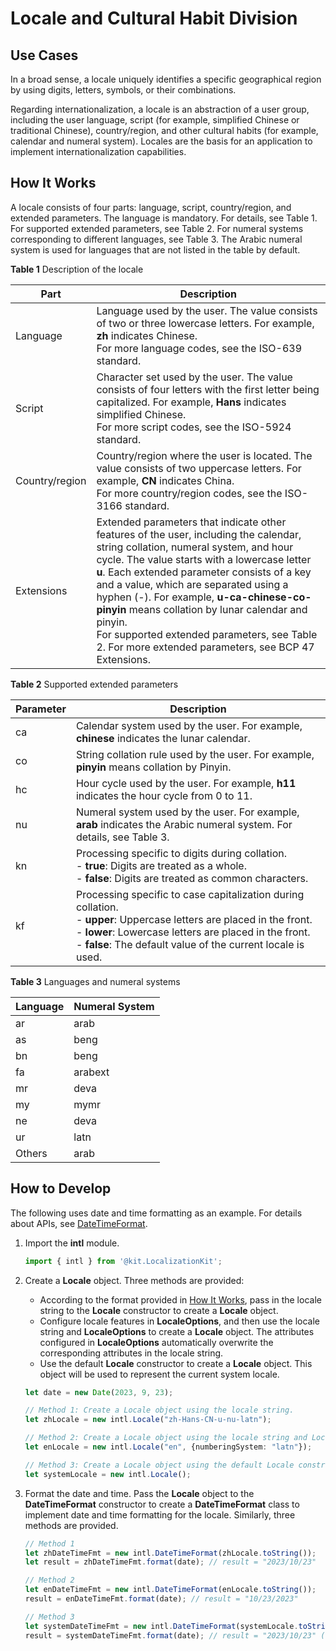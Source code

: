 # Locale and Cultural Habit Division


## Use Cases

In a broad sense, a locale uniquely identifies a specific geographical region by using digits, letters, symbols, or their combinations.

Regarding internationalization, a locale is an abstraction of a user group, including the user language, script (for example, simplified Chinese or traditional Chinese), country/region, and other cultural habits (for example, calendar and numeral system). Locales are the basis for an application to implement internationalization capabilities.


## How It Works

A locale consists of four parts: language, script, country/region, and extended parameters. The language is mandatory. For details, see Table 1. For supported extended parameters, see Table 2. For numeral systems corresponding to different languages, see Table 3. The Arabic numeral system is used for languages that are not listed in the table by default. 

**Table 1** Description of the locale

| Part| Description| 
| -------- | -------- |
| Language| Language used by the user. The value consists of two or three lowercase letters. For example, **zh** indicates Chinese.<br>For more language codes, see the ISO-639 standard.| 
| Script| Character set used by the user. The value consists of four letters with the first letter being capitalized. For example, **Hans** indicates simplified Chinese.<br>For more script codes, see the ISO-5924 standard.| 
| Country/region| Country/region where the user is located. The value consists of two uppercase letters. For example, **CN** indicates China.<br>For more country/region codes, see the ISO-3166 standard.| 
| Extensions| Extended parameters that indicate other features of the user, including the calendar, string collation, numeral system, and hour cycle. The value starts with a lowercase letter **u**. Each extended parameter consists of a key and a value, which are separated using a hyphen (-). For example, **u-ca-chinese-co-pinyin** means collation by lunar calendar and pinyin.<br>For supported extended parameters, see Table 2. For more extended parameters, see BCP 47 Extensions.| 

**Table 2** Supported extended parameters

| Parameter| Description| 
| -------- | -------- |
| ca | Calendar system used by the user. For example, **chinese** indicates the lunar calendar.| 
| co | String collation rule used by the user. For example, **pinyin** means collation by Pinyin.| 
| hc | Hour cycle used by the user. For example, **h11** indicates the hour cycle from 0 to 11.| 
| nu | Numeral system used by the user. For example, **arab** indicates the Arabic numeral system. For details, see Table 3.| 
| kn | Processing specific to digits during collation.<br>- **true**: Digits are treated as a whole.<br>- **false**: Digits are treated as common characters.| 
| kf | Processing specific to case capitalization during collation.<br>- **upper**: Uppercase letters are placed in the front.<br>- **lower**: Lowercase letters are placed in the front.<br>- **false**: The default value of the current locale is used.| 

**Table 3** Languages and numeral systems

| Language| Numeral System| 
| -------- | -------- |
| ar | arab | 
| as | beng | 
| bn | beng | 
| fa | arabext | 
| mr | deva | 
| my | mymr | 
| ne | deva | 
| ur | latn | 
| Others| arab | 


## How to Develop

The following uses date and time formatting as an example. For details about APIs, see [DateTimeFormat](../reference/apis-localization-kit/js-apis-intl.md#datetimeformat).

1. Import the **intl** module.
   ```ts
   import { intl } from '@kit.LocalizationKit';
   ```

2. Create a **Locale** object. Three methods are provided:
   - According to the format provided in [How It Works](#how-it-works), pass in the locale string to the **Locale** constructor to create a **Locale** object.
   - Configure locale features in **LocaleOptions**, and then use the locale string and **LocaleOptions** to create a **Locale** object. The attributes configured in **LocaleOptions** automatically overwrite the corresponding attributes in the locale string.
   - Use the default **Locale** constructor to create a **Locale** object. This object will be used to represent the current system locale.

   ```ts
   let date = new Date(2023, 9, 23);
   
   // Method 1: Create a Locale object using the locale string.
   let zhLocale = new intl.Locale("zh-Hans-CN-u-nu-latn");
   
   // Method 2: Create a Locale object using the locale string and LocaleOptions.
   let enLocale = new intl.Locale("en", {numberingSystem: "latn"});
   
   // Method 3: Create a Locale object using the default Locale constructor.
   let systemLocale = new intl.Locale();
   ```

3. Format the date and time.
   Pass the **Locale** object to the **DateTimeFormat** constructor to create a **DateTimeFormat** class to implement date and time formatting for the locale. Similarly, three methods are provided.

   ```ts
   // Method 1
   let zhDateTimeFmt = new intl.DateTimeFormat(zhLocale.toString());
   let result = zhDateTimeFmt.format(date); // result = "2023/10/23"
   
   // Method 2
   let enDateTimeFmt = new intl.DateTimeFormat(enLocale.toString());
   result = enDateTimeFmt.format(date); // result = "10/23/2023"
   
   // Method 3
   let systemDateTimeFmt = new intl.DateTimeFormat(systemLocale.toString());
   result = systemDateTimeFmt.format(date); // result = "2023/10/23" (The display effect depends on the current system environment.)
   ```

